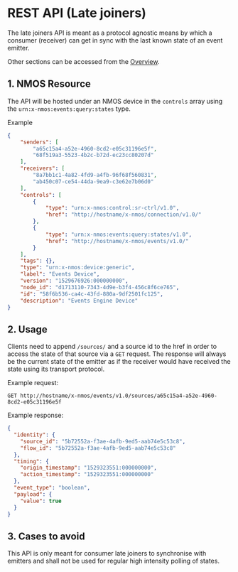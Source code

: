 # REST API (Late joiners)

The late joiners API is meant as a protocol agnostic means by which a consumer (receiver) can get in sync with the last known state of an event emitter.

Other sections can be accessed from the [Overview](1.0_Overview.md).

## 1. NMOS Resource

The API will be hosted under an NMOS device in the `controls` array using the `urn:x-nmos:events:query:states` type.

Example

```json
{
    "senders": [
        "a65c15a4-a52e-4960-8cd2-e05c31196e5f",
        "68f519a3-5523-4b2c-b72d-ec23cc80207d"
    ],
    "receivers": [
        "8a7bb1c1-4a82-4fd9-a4fb-96f68f560831",
        "ab450c07-ce54-44da-9ea9-c3e62e7b06d0"
    ],
    "controls": [
        {
            "type": "urn:x-nmos:control:sr-ctrl/v1.0",
            "href": "http://hostname/x-nmos/connection/v1.0/"
        },
        {
            "type": "urn:x-nmos:events:query:states/v1.0",
            "href": "http://hostname/x-nmos/events/v1.0/"
        }
    ],
    "tags": {},
    "type": "urn:x-nmos:device:generic",
    "label": "Events Device",
    "version": "1529676926:000000000",
    "node_id": "d1713110-7343-4d9e-b3f4-456c8f6ce765",
    "id": "58f6b536-ca4c-43fd-880a-9df2501fc125",
    "description": "Events Engine Device"
}
```

## 2. Usage

Clients need to append `/sources/` and a source id to the href in order to access the state of that source via a `GET` request.
The response will always be the current state of the emitter as if the receiver would have received the state using its transport protocol.

Example request:  

`GET http://hostname/x-nmos/events/v1.0/sources/a65c15a4-a52e-4960-8cd2-e05c31196e5f`

Example response:  

```json
{
  "identity": {
    "source_id": "5b72552a-f3ae-4afb-9ed5-aab74e5c53c8",
    "flow_id": "5b72552a-f3ae-4afb-9ed5-aab74e5c53c8"
  },
  "timing": {
    "origin_timestamp": "1529323551:000000000",
    "action_timestamp": "1529323551:000000000"
  },
  "event_type": "boolean",
  "payload": {
    "value": true
  }
}
```

## 3. Cases to avoid

This API is only meant for consumer late joiners to synchronise with emitters and shall not be used for regular high intensity polling of states.